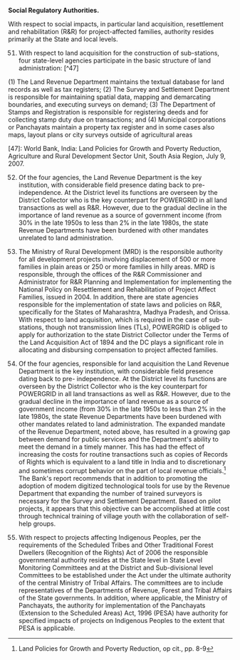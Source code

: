 
**Social Regulatory Authorities.**

With respect to social impacts, in particular land acquisition, resettlement and rehabilitation (R&R) for project-affected families, authority resides primarily at the State and local levels.

51. With respect to land acquisition for the construction of sub-stations, four state-level agencies participate in the basic structure of land administration: [^47]

(1) The Land Revenue Department maintains the textual database for land records as well as tax registers;
(2) The Survey and Settlement Department is responsible for maintaining spatial data, mapping and demarcating boundaries, and executing surveys on demand;
(3) The Department of Stamps and Registration is responsible for registering deeds and for collecting stamp duty due on transactions; and
(4) Municipal corporations or Panchayats maintain a property tax register and in some cases also maps, layout plans or city surveys outside of agricultural areas

[47]: World Bank, India: Land Policies for Growth and Poverty Reduction, Agriculture and Rural Development Sector Unit, South Asia Region, July 9, 2007.

52. Of the four agencies, the Land Revenue Department is the key institution, with considerable field presence dating back to pre-independence. At the District level its functions are overseen by the District Collector who is the key counterpart for POWERGRID in all land transactions as well as R&R. However, due to the gradual decline in the importance of land revenue as a source of government income (from 30% in the late 1950s to less than 2% in the late 1980s, the state Revenue Departments have been burdened with other mandates unrelated to land administration.

53. The Ministry of Rural Development (MRD) is the responsible authority for all development projects involving displacement of 500 or more families in plain areas or 250 or more families in hilly areas. MRD is responsible, through the offices of the R&R Commissioner and Administrator for R&R Planning and Implementation for implementing the National Policy on Resettlement and Rehabilitation of Project Affect Families, issued in 2004. In addition, there are state agencies responsible for the implementation of state laws and policies on R&R, specifically for the States of Maharashtra, Madhya Pradesh, and Orissa. With respect to land acquisition, which is required in the case of sub-stations, though not transmission lines (TLs), POWERGRID is obliged to apply for authorization to the state District Collector under the Terms of the Land Acquisition Act of 1894 and the DC plays a significant role in allocating and disbursing compensation to project affected families.

54. Of the four agencies, responsible for land acquisition the Land Revenue Department is the key institution, with considerable field presence dating back to pre- independence. At the District level its functions are overseen by the District Collector who is the key counterpart for POWERGRID in all land transactions as well as R&R. However, due to the gradual decline in the importance of land revenue as a source of government income (from 30% in the late 1950s to less than 2% in the late 1980s, the state Revenue Departments have been burdened with other mandates related to land administration. The expanded mandate of the Revenue Department, noted above, has resulted in a growing gap between demand for public services and the Department's ability to meet the demand in a timely manner. This has had the effect of increasing the costs for routine transactions such as copies of Records of Rights which is equivalent to a land title in India and to discretionary and sometimes corrupt behavior on the part of local revenue officials.[^48] The Bank's report recommends that in addition to promoting the adoption of modem digitized technological tools for use by the Revenue Department that expanding the number of trained surveyors is necessary for the Survey and Settlement Department. Based on pilot projects, it appears that this objective can be accomplished at little cost through technical training of village youth with the collaboration of self-help groups.


[^48]: Land Policies for Growth and Poverty Reduction, op cit., pp. 8-9



<!--

It may be appropriate to cut the passage below as it pertains to IPs, and the focus of this particular analysis is resettlement.

-->

55. With respect to projects affecting Indigenous Peoples, per the requirements of the Scheduled Tribes and Other Traditional Forest Dwellers (Recognition of the Rights) Act of 2006 the responsible governmental authority resides at the State level in State Level Monitoring Committees and at the District and Sub-divisional level Committees to be established under the Act under the ultimate authority of the central Ministry of Tribal Affairs. The committees are to include representatives of the Departments of Revenue, Forest and Tribal Affairs of the State governments. In addition, where applicable, the Ministry of Panchayats, the authority for implementation of the Panchayats (Extension to the Scheduled Areas) Act, 1996 (PESA) have authority for specified impacts of projects on Indigenous Peoples to the extent that PESA is applicable.


<!--

It may be appropriate to cut the passage above as it pertains to IPs, and the focus of this particular analysis is resettlement.

-->
